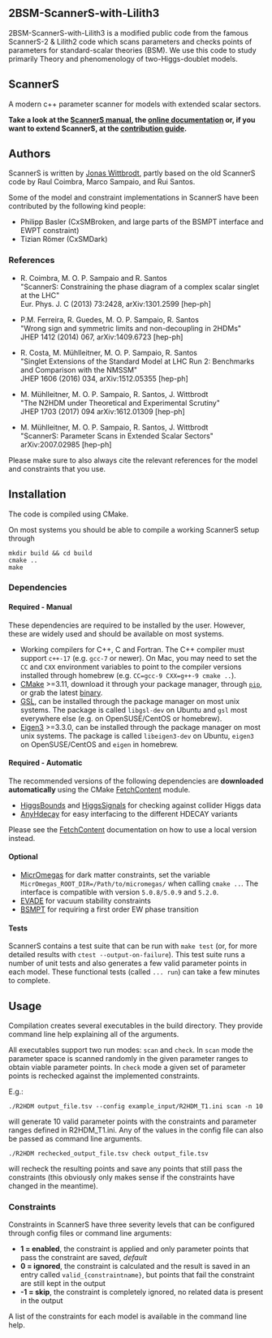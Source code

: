 ## 2BSM-ScannerS-with-Lilith3
2BSM-ScannerS-with-Lilith3 is a modified public code from the famous ScannerS-2 & Lilith2 code which scans parameters and checks points of parameters for standard-scalar theories (BSM). We use this code to study primarily Theory and phenomenology of two-Higgs-doublet models.

## ScannerS

A modern c++ parameter scanner for models with extended scalar sectors.

**Take a look at the [ScannerS manual], the [online documentation] or, if you want to extend ScannerS, at the [contribution guide].**

## Authors
ScannerS is written by [Jonas Wittbrodt], partly based on the old ScannerS code
by Raul Coimbra, Marco Sampaio, and Rui Santos.

Some of the model and constraint implementations in ScannerS have been
contributed by the following kind people:
  - Philipp Basler (CxSMBroken, and large parts of the BSMPT interface and EWPT
    constraint)
  - Tizian Römer (CxSMDark)

### References

  - R. Coimbra, M. O. P. Sampaio and R. Santos  
    "ScannerS: Constraining the phase diagram of a complex scalar singlet at the LHC"  
    Eur. Phys. J. C (2013) 73:2428, arXiv:1301.2599 [hep-ph]

  - P.M. Ferreira, R. Guedes, M. O. P. Sampaio, R. Santos  
    "Wrong sign and symmetric limits and non-decoupling in 2HDMs"  
    JHEP 1412 (2014) 067, arXiv:1409.6723 [hep-ph]

  - R. Costa, M. Mühlleitner, M. O. P. Sampaio, R. Santos  
    "Singlet Extensions of the Standard Model at LHC Run 2: Benchmarks and Comparison with the NMSSM"  
    JHEP 1606 (2016) 034, arXiv:1512.05355 [hep-ph]

  - M. Mühlleitner, M. O. P. Sampaio, R. Santos, J. Wittbrodt  
   "The N2HDM under Theoretical and Experimental Scrutiny"  
    JHEP 1703 (2017) 094 arXiv:1612.01309 [hep-ph]

  - M. Mühlleitner, M. O. P. Sampaio, R. Santos, J. Wittbrodt  
   "ScannerS: Parameter Scans in Extended Scalar Sectors"  
    arXiv:2007.02985 [hep-ph]

Please make sure to also always cite the relevant references for the model and
constraints that you use.

## Installation
The code is compiled using CMake.

On most systems you should be able to compile a working ScannerS setup through
```
mkdir build && cd build
cmake ..
make
```

### Dependencies

#### Required - Manual

These dependencies are required to be installed by the user. However, these are
widely used and should be available on most systems.
  - Working compilers for C++, C and Fortran. The C++ compiler must support
    `c++-17` (e.g. `gcc-7` or newer). On Mac, you may need to set the `CC` and
    `CXX` environment variables to point to the compiler versions installed
    through homebrew (e.g. `CC=gcc-9 CXX=g++-9 cmake ..`). 
  - [CMake] >=3.11, download it through your package manager, through
    [`pip`][cmake_pip], or grab the latest [binary][cmake_bin].
  - [GSL], can be installed through the package manager on most unix systems.
    The package is called `libgsl-dev` on Ubuntu and `gsl` most everywhere else
    (e.g. on OpenSUSE/CentOS or homebrew).
  - [Eigen3] >=3.3.0, can be installed through the package manager on most unix
    systems. The package is called `libeigen3-dev` on Ubuntu, `eigen3` on
    OpenSUSE/CentOS and `eigen` in homebrew.


#### Required - Automatic

The recommended versions of the following dependencies are **downloaded
automatically** using the CMake [FetchContent] module.

  - [HiggsBounds] and [HiggsSignals] for checking against collider Higgs data
  - [AnyHdecay] for easy interfacing to the different HDECAY variants

Please see the [FetchContent] documentation on how to use a local version
instead.

#### Optional
  - [MicrOmegas] for dark matter constraints, set the variable
    `MicrOmegas_ROOT_DIR=/Path/to/micromegas/` when calling `cmake ..`. The
    interface is compatible with version `5.0.8/5.0.9` and `5.2.0`.
  - [EVADE] for vacuum stability constraints
  - [BSMPT] for requiring a first order EW phase transition

#### Tests
ScannerS contains a test suite that can be run with `make test` (or, for more
detailed results with `ctest --output-on-failure`). This test suite runs a
number of unit tests and also generates a few valid parameter points in each
model. These functional tests (called `... run`) can take a few minutes to
complete.

## Usage

Compilation creates several executables in the build directory. They provide
command line help explaining all of the arguments.

All executables support two run modes: `scan` and `check`. In `scan` mode the
parameter space is scanned randomly in the given parameter ranges to obtain
viable parameter points. In `check` mode a given set of parameter points is
rechecked against the implemented constraints.

E.g.:

```
./R2HDM output_file.tsv --config example_input/R2HDM_T1.ini scan -n 10
```
will generate 10 valid parameter points with the constraints and parameter
ranges defined in R2HDM_T1.ini. Any of the values in the config file can also be
passed as command line arguments.

```
./R2HDM rechecked_output_file.tsv check output_file.tsv
```

will recheck the resulting points and save any points that still pass the
constraints (this obviously only makes sense if the constraints have changed in
the meantime).

### Constraints

Constraints in ScannerS have three severity levels that can be configured
through config files or command line arguments:

 - **1 = enabled**, the constraint is applied and only parameter points that
   pass the constraint are saved, *default*
 - **0 = ignored**, the constraint is calculated and the result is saved in an
   entry called `valid_{constraintname}`, but points that fail the constraint
   are still kept in the output
 - **-1 = skip**, the constraint is completely ignored, no related data is
   present in the output

A list of the constraints for each model is available in the command line help.

<!-- Links -->
[ScannerS manual]: https://arxiv.org/abs/2007.02985
[online documentation]: https://jonaswittbrodt.gitlab.io/ScannerS/index.html
[GSL]: https://www.gnu.org/software/gsl/
[CMake]: https://cmake.org/
[cmake_pip]: https://pypi.org/project/cmake/
[FetchContent]: https://cmake.org/cmake/help/latest/module/FetchContent.html
[cmake_bin]: https://cmake.org/download/
[Eigen3]: http://eigen.tuxfamily.org/index.php?title=Main_Page
[HiggsBounds]: https://gitlab.com/higgsbounds/higgsbounds
[HiggsSignals]: https://gitlab.com/higgsbounds/higgssignals
[AnyHdecay]: https://gitlab.com/jonaswittbrodt/anyhdecay
[MicrOmegas]: https://lapth.cnrs.fr/micromegas
[EVADE]: https://gitlab.com/jonaswittbrodt/EVADE
[BSMPT]: https://github.com/phbasler/BSMPT
[Jonas Wittbrodt]: mailto:jonas.wittbrodt@desy.de
[contribution guide]: https://gitlab.com/jonaswittbrodt/ScannerS/-/blob/master/CONTRIBUTING.md
